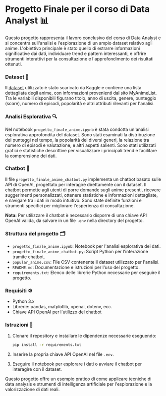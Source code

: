 # Progetto Finale per il corso di Data Analyst 📊

Questo progetto rappresenta il lavoro conclusivo del corso di Data Analyst e si concentra sull'analisi e l'esplorazione di un ampio dataset relativo agli anime. L'obiettivo principale è stato quello di estrarre informazioni significative dai dati, individuare trend e pattern interessanti, e offrire strumenti interattivi per la consultazione e l'approfondimento dei risultati ottenuti.

### Dataset 📁

Il [dataset](https://www.kaggle.com/datasets/tanishksharma9905/top-popular-anime) utilizzato è stato scaricato da Kaggle e contiene una lista dettagliata degli anime, con informazioni provenienti dal sito MyAnimeList. Tra le variabili disponibili figurano titolo, anno di uscita, genere, punteggio (score), numero di episodi, popolarità e altri attributi rilevanti per l'analisi.

### Analisi Esplorativa 🔍

Nel notebook `progetto_finale_anime.ipynb` è stata condotta un'analisi esplorativa approfondita del dataset. Sono stati esaminati la distribuzione dei punteggi nel tempo, la popolarità dei diversi generi, la relazione tra numero di episodi e valutazione, e altri aspetti salienti. Sono stati utilizzati grafici e statistiche descrittive per visualizzare i principali trend e facilitare la comprensione dei dati.

### Chatbot 🤖

Il file `progetto_finale_anime_chatbot.py` implementa un chatbot basato sulle API di OpenAI, progettato per interagire direttamente con il dataset. Il chatbot permette agli utenti di porre domande sugli anime presenti, ricevere suggerimenti personalizzati, ottenere statistiche e informazioni dettagliate, e navigare tra i dati in modo intuitivo. Sono state definite funzioni e strumenti specifici per migliorare l'esperienza di consultazione.

**Nota:** Per utilizzare il chatbot è necessario disporre di una chiave API OpenAI valida, da salvare in un file `.env` nella directory del progetto.

### Struttura del progetto 🗂️

- `progetto_finale_anime.ipynb`: Notebook per l'analisi esplorativa dei dati.
- `progetto_finale_anime_chatbot.py`: Script Python per l'interazione tramite chatbot.
- `popular_anime.csv`: File CSV contenente il dataset utilizzato per l'analisi.
- `README.md`: Documentazione e istruzioni per l'uso del progetto.
- `requirements.txt`: Elenco delle librerie Python necessarie per eseguire il progetto.

### Requisiti ⚙️

- Python 3.x
- Librerie: pandas, matplotlib, openai, dotenv, ecc.
- Chiave API OpenAI per l'utilizzo del chatbot

### Istruzioni 📝

1. Clonare il repository e installare le dipendenze necessarie eseguendo:

    ```bash
    pip install -r requirements.txt
    ```
2. Inserire la propria chiave API OpenAI nel file `.env`.
3. Eseguire il notebook per esplorare i dati o avviare il chatbot per interagire con il dataset.

Questo progetto offre un esempio pratico di come applicare tecniche di data analysis e strumenti di intelligenza artificiale per l'esplorazione e la valorizzazione di dati reali.